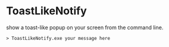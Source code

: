 # ToastLikeNotify

show a toast-like popup on your screen from the command line.
```
> ToastLikeNotify.exe your message here
```
